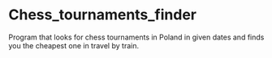 # Chess_tournaments_finder
Program that looks for chess tournaments in Poland in given dates and finds you the cheapest one in travel by train.
